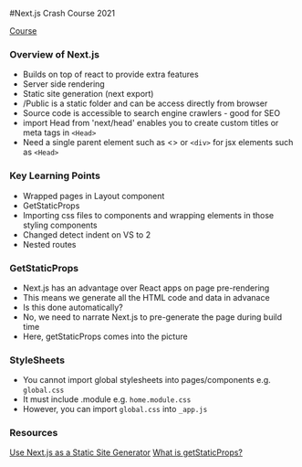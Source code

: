 #Next.js Crash Course 2021 

[Course](https://www.youtube.com/watch?v=mTz0GXj8NN0)

### Overview of Next.js
- Builds on top of react to provide extra features 
- Server side rendering 
- Static site generation (next export)
- /Public is a static folder and can be access directly from browser 
- Source code is accessible to search engine crawlers - good for SEO
- import Head from 'next/head' enables you to create custom titles or meta tags in `<Head>`
- Need a single parent element such as <> or `<div>` for jsx elements such as `<Head>`

### Key Learning Points
- Wrapped pages in Layout component 
- GetStaticProps
- Importing css files to components and wrapping elements in those styling components
- Changed detect indent on VS to 2
- Nested routes 

### GetStaticProps
- Next.js has an advantage over React apps on page pre-rendering 
- This means we generate all the HTML code and data in advanace 
- Is this done automatically?
- No, we need to narrate Next.js to pre-generate the page during build time 
- Here, getStaticProps comes into the picture 

### StyleSheets 
- You cannot import global stylesheets into pages/components e.g. `global.css`
- It must include .module e.g. `home.module.css` 
- However, you can import `global.css` into `_app.js`

### Resources 
[Use Next.js as a Static Site Generator](https://pagepro.co/blog/how-to-use-next-js-static-site-generator/)
[What is getStaticProps?](https://dev.to/akuks/what-is-getstaticprops-in-nextjs-3066)